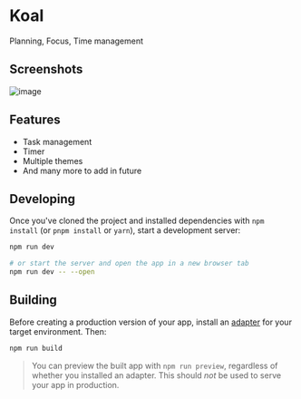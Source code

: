 # Koal
Planning, Focus, Time management

## Screenshots
![image](https://user-images.githubusercontent.com/47036679/148787325-801e92d7-024c-4d39-afc6-23d68783cdf6.png)

## Features
- Task management
- Timer
- Multiple themes
- And many more to add in future

## Developing

Once you've cloned the project and installed dependencies with `npm install` (or `pnpm install` or `yarn`), start a development server:

```bash
npm run dev

# or start the server and open the app in a new browser tab
npm run dev -- --open
```

## Building

Before creating a production version of your app, install an [adapter](https://kit.svelte.dev/docs#adapters) for your target environment. Then:

```bash
npm run build
```

> You can preview the built app with `npm run preview`, regardless of whether you installed an adapter. This should _not_ be used to serve your app in production.
